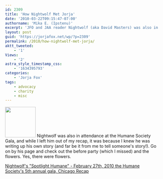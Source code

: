 ```yaml
---
id: 2309
title: 'How Nightwolf Met Jorja'
date: '2010-03-22T09:15:47-07:00'
authorname: 'Mika E. (Ipstenu)'
excerpt: 'JFO and JAA reader Nightwolf (aka David Masters) was also in attendance at the Spotlight Humane Gala, and he too met Jorja.'
layout: post
guid: 'https://jorjafox.net/wp/?p=2309'
permalink: /2010/how-nightwolf-met-jorja/
aktt_tweeted:
    - '1'
Views:
    - '2'
astra_style_timestamp_css:
    - '1634395793'
categories:
    - 'Jorja Fox'
tags:
    - advocacy
    - charity
    - misc
---
```


<a href="//static.jorjafox.net/wordpress/2010/03/david-jorja.jpg"><img src="//static.jorjafox.net/wordpress/2010/03/david-jorja-100x100.jpg" alt="" title="david-jorja" width="100" height="100" class="alignleft size-thumbnail wp-image-2310" /></a> Nightwolf was also in attendance at the Humane Society Gala, and while I left him out of my recap, it was because I knew he was writing up his own story (and far be it from me to tell someone's story!).  Go on by his page and check out the before party (which I missed) and the flowers.  Yes, there were flowers.

<a href="http://home.comcast.net/~david_masters/spothum.htm">Nightwolf's "Spotlight Humane" - February 27th, 2010 the Humane Society's 5th annual gala, Chicago Recap</a>
